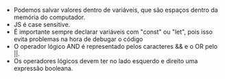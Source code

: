 - Podemos salvar valores dentro de variáveis, que são espaços dentro da memória do computador.
- JS é case sensitive.
- É importante sempre declarar variáveis com "const" ou "let", pois isso evita problemas na hora de debugar o código
- O operador lógico AND é representado pelos caracteres && e o OR pelo ||.
- Os operadores lógicos devem ter no lado esquerdo e direito uma expressão booleana.